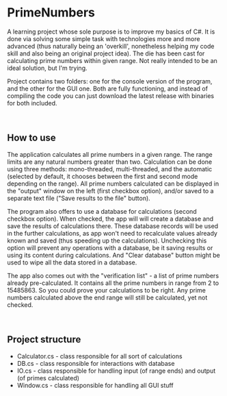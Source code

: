 # PrimeNumbers
A learning project whose sole purpose is to improve my basics of C#. It is done via solving some simple task with technologies more and more advanced (thus naturally being an 'overkill', nonetheless helping my code skill and also being an original project idea). The die has been cast for calculating prime numbers within given range. Not really intended to be an ideal solution, but I'm trying.

Project contains two folders: one for the console version of the program, and the other for the GUI one. Both are fully functioning, and instead of compiling the code you can just download the latest release with binaries for both included.

</br>

## How to use
The application calculates all prime numbers in a given range. The range limits are any natural numbers greater than two. Calculation can be done using three methods: mono-threaded, multi-threaded, and the automatic (selected by default, it chooses between the first and second mode depending on the range). All prime numbers calculated can be displayed in the "output" window on the left (first checkbox option), and/or saved to a separate text file ("Save results to the file" button). 

The program also offers to use a database for calculations (second checkbox option). When checked, the app will will create a database and save the results of calculations there. These database records will be used in the further calculations, as app won't need to recalculate values already known and saved (thus speeding up the calculations). Unchecking this option will prevent any operations with a database, be it saving results or using its content during calculations. And "Clear database" button might be used to wipe all the data stored in a database.

The app also comes out with the "verification list" - a list of prime numbers already pre-calculated. It contains all the prime numbers in range from 2 to 15485863. So you could prove your calculations to be right. Any prime numbers calculated above the end range will still be calculated, yet not checked.

</br>

## Project structure
* Calculator.cs - class responsible for all sort of calculations
* DB.cs - class responsible for interactions with database
* IO.cs - class responsible for handling input (of range ends) and output (of primes calculated)
* Window.cs - class responsible for handling all GUI stuff
